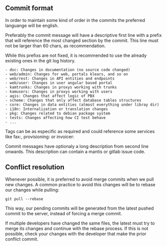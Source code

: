## Commit format

In order to maintain some kind of order in the commits the preferred languange
will be english.

Preferably the commit message will have a descriptive first line with a prefix
that will reference the most changed section by the commit. This line must not
be larger than 60 chars, as recommendation.

While this prefixs are not fixed, it is recommended to use the already existing
ones in the git log history.

    - doc: Changes in documentation (no source code changed)
    - web/admin: Changes for web, portals klears, and so on
    - web/rest: Changes in API entities and endpoints
    - web/user: Changes in user angular based portal
    - kamtrunks: Changes in proxys working with trunks
    - kamusers: Changes in proxys working with users
    - agis: Changes that affect logic of PBX
    - scheme: Changes that only affect database tables structures
    - core: Changes in data entities (almost everything under libray dir)
    - i18n: Internalization or translation changes
    - pkg: Changes related to debian package system
    - tests: Changes affecting how CI test behave
    - ...

Tags can be as especific as required and could reference some services like
fax:, provisioning: or invoicer:

Commit messages have optionaly a long description from second line onwards. This
description can contain a mantis or gitlab issue code.


## Conflict resolution

Whenever possible, it is preferred to avoid merge commits when we pull new changes.
A common practice to avoid this changes will be to rebase our changes while pulling:

    git pull --rebase

This way, our pending commits will be generated from the latest pushed commit to the
server, instead of forcing a merge commit.

If multiple developers have changed the same files, the latest must try to merge its
changes and continue with the rebase process. If this is not possible, check your changes
with the developer that make the prior conflict commit.

